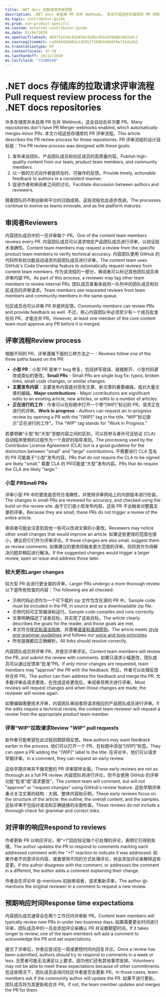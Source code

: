 ```yaml
---
title: .NET docs 拉取请求评审流程
description: .NET docs 未启用 PR 合并 Webhook。 本文介绍这些存储库的 PR 流程
ms.topic: contributor-guide
ms.prod: non-product-specific
ms.custom: external-contributor-guide
ms.date: 01/04/2019
ms.openlocfilehash: 80877a93dc410454c939bcd5be5588861682ed11
ms.sourcegitcommit: ca84e542b081e145052f38967e826f6ef25da1b2
ms.translationtype: HT
ms.contentlocale: zh-CN
ms.lasthandoff: 10/12/2019
ms.locfileid: "72288540"
---
```

# <a name="pull-request-review-process-for-the-net-docs-repositories"></a><span data-ttu-id="0fac9-104">.NET docs 存储库的拉取请求评审流程</span><span class="sxs-lookup"><span data-stu-id="0fac9-104">Pull request review process for the .NET docs repositories</span></span>

<span data-ttu-id="0fac9-105">许多存储库并未启用 PR 合并 Webhook，这会自动合并次要 PR。</span><span class="sxs-lookup"><span data-stu-id="0fac9-105">Many repositories don't have PR Merger webhooks enabled, which automatically merges minor PRs.</span></span> <span data-ttu-id="0fac9-106">本文介绍这些存储库的 PR 评审流程。</span><span class="sxs-lookup"><span data-stu-id="0fac9-106">This article describes the PR review process for those repositories.</span></span> <span data-ttu-id="0fac9-107">PR 评审流程的设计目标是：</span><span class="sxs-lookup"><span data-stu-id="0fac9-107">The PR review process was designed with these goals:</span></span>

1. <span data-ttu-id="0fac9-108">发布来自团队、产品团队成员和社区成员的高质量内容。</span><span class="sxs-lookup"><span data-stu-id="0fac9-108">Publish high-quality content from our team, product team members, and community members.</span></span>
1. <span data-ttu-id="0fac9-109">以一致的方式向作者提供及时、可操作的反馈。</span><span class="sxs-lookup"><span data-stu-id="0fac9-109">Provide timely, actionable feedback to authors in a consistent manner.</span></span>
1. <span data-ttu-id="0fac9-110">促进作者和审阅者之间的讨论。</span><span class="sxs-lookup"><span data-stu-id="0fac9-110">Facilitate discussion between authors and reviewers.</span></span>

<span data-ttu-id="0fac9-111">随着团队的不断创新和平台的日趋成熟，这些流程也会逐步改进。</span><span class="sxs-lookup"><span data-stu-id="0fac9-111">The processes continue to evolve as teams innovate, and as the platform matures.</span></span>

## <a name="reviewers"></a><span data-ttu-id="0fac9-112">审阅者</span><span class="sxs-lookup"><span data-stu-id="0fac9-112">Reviewers</span></span>

<span data-ttu-id="0fac9-113">内容团队成员中的一员评审每个 PR。</span><span class="sxs-lookup"><span data-stu-id="0fac9-113">One of the content team members reviews every PR.</span></span> <span data-ttu-id="0fac9-114">内容团队成员可以请求特定产品团队成员进行评审，以验证技术准确性。</span><span class="sxs-lookup"><span data-stu-id="0fac9-114">Content team members may request a review from the specific product team members to verify technical accuracy.</span></span> <span data-ttu-id="0fac9-115">内容团队使用 GitHub 的代码所有权功能自动请求内容团队成员进行评审。</span><span class="sxs-lookup"><span data-stu-id="0fac9-115">The content team uses GitHub's Code Ownership feature to automatically request reviews from content team members.</span></span> <span data-ttu-id="0fac9-116">作为该流程的一部分，审阅者可以标记其他团队成员来评审内部 PR。</span><span class="sxs-lookup"><span data-stu-id="0fac9-116">As part of this process, a reviewer may tag other team members to review internal PRs.</span></span> <span data-ttu-id="0fac9-117">团队成员查看来自同一队列中的团队成员和社区成员的评审请求。</span><span class="sxs-lookup"><span data-stu-id="0fac9-117">Team members see requested reviews from team members and community members in the same queue.</span></span>

<span data-ttu-id="0fac9-118">社区成员也可以评审 PR 并提供反馈。</span><span class="sxs-lookup"><span data-stu-id="0fac9-118">Community members can review PRs and provide feedback as well.</span></span> <span data-ttu-id="0fac9-119">不过，核心内容团队中必须至少有一个成员批准任何 PR，才能合并 PR。</span><span class="sxs-lookup"><span data-stu-id="0fac9-119">However, at least one member of the core content team must approve any PR before it is merged.</span></span>

## <a name="review-process"></a><span data-ttu-id="0fac9-120">评审流程</span><span class="sxs-lookup"><span data-stu-id="0fac9-120">Review process</span></span>

<span data-ttu-id="0fac9-121">根据不同的 PR，评审遵循下面的三种方法之一：</span><span class="sxs-lookup"><span data-stu-id="0fac9-121">Reviews follow one of the three paths based on the PR:</span></span>

- <span data-ttu-id="0fac9-122">**小型 PR**：小型 PR 是单个 bug 修复，包括拼写错误、链接断开、小型代码更改或类似的更改。</span><span class="sxs-lookup"><span data-stu-id="0fac9-122">**Small PRs** - Small PRs are single bug fix: typos, broken links, small code changes, or similar changes.</span></span>
- <span data-ttu-id="0fac9-123">**主要发布内容**：主要发布内容是对现有文章、新文章的重要编辑，或对大量文章的编辑。</span><span class="sxs-lookup"><span data-stu-id="0fac9-123">**Major contributions** - Major contributions are significant edits to an existing article, new articles, or edits to a number of articles.</span></span>
- <span data-ttu-id="0fac9-124">**正在进行的工作**：作者可以在标题中打开一个带“[WIP]”标记的 PR，请求正在进行的评审。</span><span class="sxs-lookup"><span data-stu-id="0fac9-124">**Work in progress** - Authors can request an in-progress review by opening a PR with the "[WIP]" tag in the title.</span></span> <span data-ttu-id="0fac9-125">“WIP”标记表示“正在进行的工作”。</span><span class="sxs-lookup"><span data-stu-id="0fac9-125">The "WIP" tag stands for "Work in Progress."</span></span> 

<span data-ttu-id="0fac9-126">若要明确“小型”和“大型”贡献内容之间的区别，可以将参与者许可证协议 (CLA) 自动程序使用的过程作为一个良好的指导准则。</span><span class="sxs-lookup"><span data-stu-id="0fac9-126">The processing used by the Contributor License Agreement (CLA) bot is a good guideline for the distinction between "small" and "large" contributions.</span></span> <span data-ttu-id="0fac9-127">不需要进行 CLA 签名的 PR 可能属于“小型”发布内容。</span><span class="sxs-lookup"><span data-stu-id="0fac9-127">PRs that do not require the CLA to be signed are likely "small."</span></span> <span data-ttu-id="0fac9-128">需要 CLA 的 PR可能是“大型”发布内容。</span><span class="sxs-lookup"><span data-stu-id="0fac9-128">PRs that do require the CLA are likely "large."</span></span>

### <a name="small-prs"></a><span data-ttu-id="0fac9-129">小型 PR</span><span class="sxs-lookup"><span data-stu-id="0fac9-129">Small PRs</span></span>

<span data-ttu-id="0fac9-130">评审小型 PR 中的更改是否符合准确性，并使用评审网站上的内部版本进行检查。</span><span class="sxs-lookup"><span data-stu-id="0fac9-130">The changes in small PRs are reviewed for accuracy, and checked using the build on the review site.</span></span> <span data-ttu-id="0fac9-131">由于它们是小型发布内容，这些 PR 不会触发对整篇文章的评审。</span><span class="sxs-lookup"><span data-stu-id="0fac9-131">Because they are small, these PRs do not trigger a review of the entire article.</span></span> 

<span data-ttu-id="0fac9-132">审阅者可能会注意到其他一些可以改进文章的小更改。</span><span class="sxs-lookup"><span data-stu-id="0fac9-132">Reviewers may notice other small changes that would improve an article.</span></span> <span data-ttu-id="0fac9-133">如果这些更改的范围也很小，建议将它们作为评审评论。</span><span class="sxs-lookup"><span data-stu-id="0fac9-133">If those changes are also small, suggest them as review comments.</span></span> <span data-ttu-id="0fac9-134">如果建议的更改将触发更大范围的评审，则将其作为待解决问题并稍后进行解决。</span><span class="sxs-lookup"><span data-stu-id="0fac9-134">If the suggested changes would trigger a larger review, open an issue and address those later.</span></span> 

### <a name="larger-changes"></a><span data-ttu-id="0fac9-135">较大更改</span><span class="sxs-lookup"><span data-stu-id="0fac9-135">Larger changes</span></span>

<span data-ttu-id="0fac9-136">较大型 PR 会进行更全面的评审。</span><span class="sxs-lookup"><span data-stu-id="0fac9-136">Larger PRs undergo a more thorough review.</span></span> <span data-ttu-id="0fac9-137">以下是所有检查的内容：</span><span class="sxs-lookup"><span data-stu-id="0fac9-137">The following are all checked:</span></span>

- <span data-ttu-id="0fac9-138">示例代码必须作为一个可下载的 zip 文件包含在源的 PR 中。</span><span class="sxs-lookup"><span data-stu-id="0fac9-138">Sample code must be included in the PR, in source and as a downloadable zip file.</span></span>
- <span data-ttu-id="0fac9-139">示例代码可正常编译和运行。</span><span class="sxs-lookup"><span data-stu-id="0fac9-139">Sample code compiles and runs correctly.</span></span>
- <span data-ttu-id="0fac9-140">文章明确描述了读者目标，并实现了这些目标。</span><span class="sxs-lookup"><span data-stu-id="0fac9-140">The article clearly describes the goals for the reader, and those goals are met.</span></span>
- <span data-ttu-id="0fac9-141">本文符合[样式和语法指南](dotnet-style-guide.md)，并遵循[语音和语调原则](dotnet-voice-tone.md)。</span><span class="sxs-lookup"><span data-stu-id="0fac9-141">The article meets [style and grammar guidelines](dotnet-style-guide.md) and follows our [voice and tone principles](dotnet-voice-tone.md).</span></span>
- <span data-ttu-id="0fac9-142">所有链接都应正确解析。</span><span class="sxs-lookup"><span data-stu-id="0fac9-142">All links should resolve correctly.</span></span>

<span data-ttu-id="0fac9-143">内容团队成员将评审 PR，并提交评审评论。</span><span class="sxs-lookup"><span data-stu-id="0fac9-143">Content team members will review the PR, and submit the review with comments.</span></span> <span data-ttu-id="0fac9-144">如果只请求小幅更改，团队成员可以通过反馈来“批准”PR。</span><span class="sxs-lookup"><span data-stu-id="0fac9-144">If only minor changes are requested, team members may "approve" the PR with the feedback.</span></span> <span data-ttu-id="0fac9-145">然后，作者可以处理反馈并合并 PR。</span><span class="sxs-lookup"><span data-stu-id="0fac9-145">The author can then address the feedback and merge the PR.</span></span> <span data-ttu-id="0fac9-146">大多数评审会请求更改，在完成这些更改后，审阅者将再次进行评审。</span><span class="sxs-lookup"><span data-stu-id="0fac9-146">Most reviews will request changes and when those changes are made, the reviewer will review again.</span></span>

<span data-ttu-id="0fac9-147">如果编辑需要技术评审，内容团队审阅者将请求相应的产品团队成员进行评审。</span><span class="sxs-lookup"><span data-stu-id="0fac9-147">If the edits require a technical review, the content team reviewer will request a review from the appropriate product team member.</span></span>

### <a name="review-wip-pull-requests"></a><span data-ttu-id="0fac9-148">评审“WIP”拉取请求</span><span class="sxs-lookup"><span data-stu-id="0fac9-148">Review "WIP" pull requests</span></span>

<span data-ttu-id="0fac9-149">新作者可能希望在此过程初期获得反馈。</span><span class="sxs-lookup"><span data-stu-id="0fac9-149">New authors may want feedback earlier in the process.</span></span> <span data-ttu-id="0fac9-150">他们可以打开一个 PR，在标题中添加“[WIP]”标签。</span><span class="sxs-lookup"><span data-stu-id="0fac9-150">They can open a PR adding the "[WIP]" label to the title.</span></span> <span data-ttu-id="0fac9-151">在评论中，他们可以请求早期评审。</span><span class="sxs-lookup"><span data-stu-id="0fac9-151">In a comment, they can request an early review.</span></span>

<span data-ttu-id="0fac9-152">这些早期评审并不像完整的 PR 评审那样全面。</span><span class="sxs-lookup"><span data-stu-id="0fac9-152">These early reviews are not as thorough as a full PR review.</span></span> <span data-ttu-id="0fac9-153">内容团队将进行评论，但不会使用 GitHub 的评审功能“批准”或“请求更改”。</span><span class="sxs-lookup"><span data-stu-id="0fac9-153">The content team will comment, but will not "approve" or "request changes" using GitHub's review feature.</span></span> <span data-ttu-id="0fac9-154">这些早期评审重点关注文章的结构：大纲、整体内容和示例。</span><span class="sxs-lookup"><span data-stu-id="0fac9-154">These early reviews focus on the structure of the article: the outline, the overall content, and the samples.</span></span> <span data-ttu-id="0fac9-155">这些评审不包括对语法和正确链接的全面检查。</span><span class="sxs-lookup"><span data-stu-id="0fac9-155">These reviews do not include a thorough check for grammar and correct links.</span></span>

## <a name="respond-to-reviews"></a><span data-ttu-id="0fac9-156">对评审的响应</span><span class="sxs-lookup"><span data-stu-id="0fac9-156">Respond to reviews</span></span>

<span data-ttu-id="0fac9-157">作者更新 PR 以响应评论，用“+1”回应标记每个已处理的评论，表明它已得到处理。</span><span class="sxs-lookup"><span data-stu-id="0fac9-157">The author updates the PR to respond to comments marking each addressed comment with the "+1" reaction to indicate it was addressed.</span></span> <span data-ttu-id="0fac9-158">如果作者不同意评论内容，或者使用不同的方式处理评论，他会添加评论来解释这些变更。</span><span class="sxs-lookup"><span data-stu-id="0fac9-158">If the author disagrees with the comment, or addresses the comment in a different, the author adds a comment explaining their change.</span></span>

<span data-ttu-id="0fac9-159">作者会在评论中 @-mentions 初始审阅者，请求重新评审。</span><span class="sxs-lookup"><span data-stu-id="0fac9-159">The author @-mentions the original reviewer in a comment to request a new review.</span></span> 

## <a name="response-time-expectations"></a><span data-ttu-id="0fac9-160">预期响应时间</span><span class="sxs-lookup"><span data-stu-id="0fac9-160">Response time expectations</span></span>

<span data-ttu-id="0fac9-161">内容团队成员通常会在两个工作日内评审新 PR。</span><span class="sxs-lookup"><span data-stu-id="0fac9-161">Content team members will typically review new PRs in under two business days.</span></span> <span data-ttu-id="0fac9-162">如果需要更长时间进行评审，团队成员中的一员会添加评论来确认 PR 并设置期望时间。</span><span class="sxs-lookup"><span data-stu-id="0fac9-162">If it takes longer to review, one of the team members will add a comment to acknowledge the PR and set expectations.</span></span>

<span data-ttu-id="0fac9-163">提交了评审后，作者应尝试在一周或更短时间内回复评论。</span><span class="sxs-lookup"><span data-stu-id="0fac9-163">Once a review has been submitted, authors should try to respond to comments in a week or less.</span></span> <span data-ttu-id="0fac9-164">志愿者可能无法满足以上要求，因为他们还有其他事项安排。</span><span class="sxs-lookup"><span data-stu-id="0fac9-164">Volunteers may not be able to meet these expectations because of other commitments.</span></span> <span data-ttu-id="0fac9-165">在这些情况下，团队成员会询问社区作者是否会更新 PR。</span><span class="sxs-lookup"><span data-stu-id="0fac9-165">In those cases, team members ask if the community author will update the PR.</span></span> <span data-ttu-id="0fac9-166">如果不进行更新，团队成员将为其更新和合并 PR。</span><span class="sxs-lookup"><span data-stu-id="0fac9-166">If not, the team member updates and merges the PR for them.</span></span>
